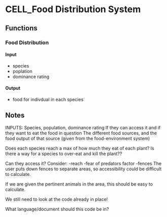 # CELL_Food Distribution System

## Functions

### Food Distribution

#### Input
* species
* poplation
* dominance rating

#### Output
* food for indivdual in each species

## Notes

INPUTS:
Species, population, dominance rating
If they can access it and if they want to eat the food in question
The different food sources, and the food output of that source (given from the food-environment system)

Does each species reach a max of how much they eat of each plant? 
Is there a way for a species to over-eat and kill the plant??

Can they access it?
Consider:
	-reach
	-fear of predators factor
	-fences
The user puts down fences to separate areas, so accessibility could be difficult to calculate.

If we are given the pertinent animals in the area, this should be easy to calculate.

We still need to look at the code already in place!

What language/document should this code be in?

